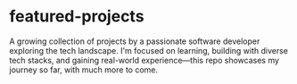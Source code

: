 # featured-projects
A growing collection of projects by a passionate software developer exploring the tech landscape. I'm focused on learning, building with diverse tech stacks, and gaining real-world experience—this repo showcases my journey so far, with much more to come.
